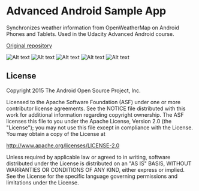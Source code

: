 Advanced Android Sample App
===================================

Synchronizes weather information from OpenWeatherMap on Android Phones and Tablets. Used in the Udacity Advanced Android course.

[Original repository](https://github.com/udacity/Advanced_Android_Development)

![Alt text](/../screenshots/screenshots/sc-port-phone.png?raw=true "Phone portrait view")
![Alt text](/../screenshots/screenshots/sc-land-phone.png?raw=true "Phone landscape vew")
![Alt text](/../screenshots/screenshots/sc-land-tablet.png?raw=true "Tablet landscape view")
![Alt text](/../screenshots/screenshots/sc-port-tablet.png?raw=true "Tablet portrait view")
![Alt text](/../screenshots/screenshots/sc-widgets.png?raw=true "Widgets")

License
-------
Copyright 2015 The Android Open Source Project, Inc.

Licensed to the Apache Software Foundation (ASF) under one or more contributor
license agreements.  See the NOTICE file distributed with this work for
additional information regarding copyright ownership.  The ASF licenses this
file to you under the Apache License, Version 2.0 (the "License"); you may not
use this file except in compliance with the License.  You may obtain a copy of
the License at

http://www.apache.org/licenses/LICENSE-2.0

Unless required by applicable law or agreed to in writing, software
distributed under the License is distributed on an "AS IS" BASIS, WITHOUT
WARRANTIES OR CONDITIONS OF ANY KIND, either express or implied.  See the
License for the specific language governing permissions and limitations under
the License.

